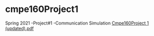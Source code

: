# cmpe160Project1
Spring 2021 -Project#1 -Communication Simulation
[Cmpe160Project 1 (updated).pdf](https://github.com/umutdmr/cmpe160Project1/files/6490091/Cmpe160Project.1.updated.pdf)
